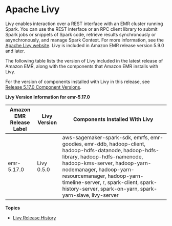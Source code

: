 # Apache Livy<a name="emr-livy"></a>

Livy enables interaction over a REST interface with an EMR cluster running Spark\. You can use the REST interface or an RPC client library to submit Spark jobs or snippets of Spark code, retrieve results synchronously or asynchronously, and manage Spark Context\. For more information, see the [Apache Livy website](https://livy.incubator.apache.org/)\. Livy is included in Amazon EMR release version 5\.9\.0 and later\.

The following table lists the version of Livy included in the latest release of Amazon EMR, along with the components that Amazon EMR installs with Livy\.

For the version of components installed with Livy in this release, see [Release 5\.17\.0 Component Versions](emr-release-5x.md#emr-5170-release)\.


**Livy Version Information for emr\-5\.17\.0**  

| Amazon EMR Release Label | Livy Version | Components Installed With Livy | 
| --- | --- | --- | 
| emr\-5\.17\.0 | Livy 0\.5\.0 | aws\-sagemaker\-spark\-sdk, emrfs, emr\-goodies, emr\-ddb, hadoop\-client, hadoop\-hdfs\-datanode, hadoop\-hdfs\-library, hadoop\-hdfs\-namenode, hadoop\-kms\-server, hadoop\-yarn\-nodemanager, hadoop\-yarn\-resourcemanager, hadoop\-yarn\-timeline\-server, r, spark\-client, spark\-history\-server, spark\-on\-yarn, spark\-yarn\-slave, livy\-server | 

**Topics**
+ [Livy Release History](Livy-release-history.md)
